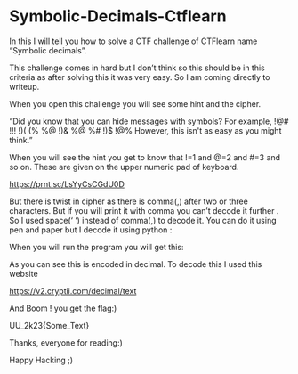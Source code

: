 # Symbolic-Decimals-Ctflearn

 In this I will tell you how to solve a CTF challenge of CTFlearn name “Symbolic decimals”.

This challenge comes in hard but I don’t think so this should be in this criteria as after solving this it was very easy. So I am coming directly to writeup.

When you open this challenge you will see some hint and the cipher.

“Did you know that you can hide messages with symbols? For example, !@#$%^&*( is 123456789!<br /> Now Try: *% *% (% %) !)& %) %! !@# &! !)! !!^ (% (& (% !)# !)% !)@ !!^ (% !)@ !!$ !!! !)( (% %@ !)& %@ %# !)$ !@% However, this isn't as easy as you might think.”

When you will see the hint you get to know that !=1 and @=2 and #=3 and so on. These are given on the upper numeric pad of keyboard.

https://prnt.sc/LsYyCsCGdU0D

But there is twist in cipher as there is comma(,) after two or three characters. But if you will print it with comma you can’t decode it further . So I used space(‘ ‘) instead of comma(,) to decode it. You can do it using pen and paper but I decode it using python :



When you will run the program you will get this:


As you can see this is encoded in decimal. To decode this I used this website

https://v2.cryptii.com/decimal/text

And Boom ! you get the flag:)

UU_2k23{Some_Text}

Thanks, everyone for reading:)

Happy Hacking ;)
